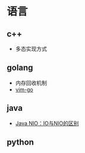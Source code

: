 # 语言

## c++

- 多态实现方式

## golang

- 内存回收机制
- [vim-go](vimgo.md)

## java

- [Java NIO：IO与NIO的区别](https://www.cnblogs.com/xiaoxi/p/6576588.html)

## python